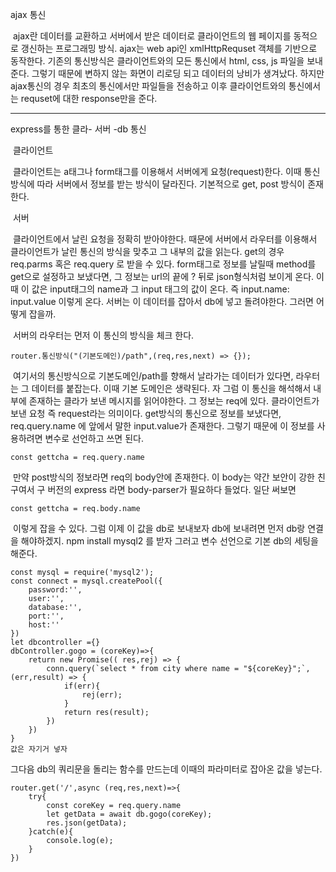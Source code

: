 ajax 통신

​	ajax란 데이터를 교환하고 서버에서 받은 데이터로 클라이언트의 웹 페이지를 동적으로 갱신하는 프로그래밍 방식. ajax는 web api인 xmlHttpRequset 객체를 기반으로 동작한다. 기존의 통신방식은 클라이언트와의 모든 통신에서 html, css, js 파일을 보내 준다. 그렇기 때문에 변하지 않는 화면이 리로딩 되고 데이터의 낭비가 생겨났다. 하지만 ajax통신의 경우 최초의 통신에서만 파일들을 전송하고 이후 클라이언트와의 통신에서는 requset에 대한 response만을 준다.



<hr>

express를 통한 클라- 서버 -db 통신

​	클라이언트

​		클라이언트는 a태그나 form태그를 이용해서 서버에게 요청(request)한다. 이때 통신방식에 따라 서버에서 정보를 받는 방식이 달라진다. 기본적으로 get, post 방식이 존재한다.

​	서버

​		클라이언트에서 날린 요청을 정확히 받아야한다. 때문에 서버에서 라우터를 이용해서 클라이언트가 날린 통신의 방식을 맞추고 그 내부의 값을 읽는다. get의 경우req.parms 혹은 req.query 로 받을 수 있다. form태그로 정보를 날릴때 method를 get으로 설정하고 보냈다면, 그 정보는 url의 끝에 ? 뒤로 json형식처럼 보이게 온다. 이 때 이 값은 input태그의 name과 그 input 태그의 값이 온다. 즉 input.name: input.value 이렇게 온다. 서버는 이 데이터를 잡아서 db에 넣고 돌려야한다. 그러면 어떻게 잡을까.

​		서버의 라우터는 먼저 이 통신의 방식을 체크 한다.

```
router.통신방식("(기본도메인)/path",(req,res,next) => {});
```

​		여기서의 통신방식으로 기본도메인/path를 향해서 날라가는 데이터가 있다면, 라우터는 그 데이터를 붙잡는다. 이때 기본 도메인은 생략된다. 자 그럼 이 통신을 해석해서 내부에 존재하는 클라가 보낸 메시지를 읽어야한다. 그 정보는 req에 있다. 클라이언트가 보낸 요청 즉 request라는 의미이다. get방식의 통신으로 정보를 보냈다면, req.query.name 에 앞에서 말한 input.value가 존재한다. 그렇기 때문에 이 정보를 사용하려면 변수로 선언하고 쓰면 된다.

```
const gettcha = req.query.name
```

​		만약 post방식의 정보라면 req의 body안에 존재한다. 이 body는 약간 보안이 강한 친구여서 구 버전의 express 라면 body-parser가 필요하다 들었다. 일단 써보면

```
const gettcha = req.body.name
```

​		이렇게 잡을 수 있다. 그럼 이제 이 값을 db로 보내보자 db에 보내려면 먼저 db랑 연결을 해야하겠지. npm install mysql2 를 받자 그러고 변수 선언으로 기본 db의 세팅을 해준다.

```
const mysql = require('mysql2');
const connect = mysql.createPool({
	password:'',
	user:'',
	database:'',
	port:'',
	host:''
})
let dbcontroller ={}
dbController.gogo = (coreKey)=>{
    return new Promise(( res,rej) => {
        conn.query(`select * from city where name = "${coreKey}";`,(err,result) => {
            if(err){
                rej(err);
            }
            return res(result);
        })
    })
}
값은 자기거 넣자
```

그다음 db의 쿼리문을 돌리는 함수를 만드는데 이때의 파라미터로 잡아온 값을 넣는다.

```
router.get('/',async (req,res,next)=>{
    try{
        const coreKey = req.query.name
        let getData = await db.gogo(coreKey);
        res.json(getData);
    }catch(e){
        console.log(e);
    }
})
```



